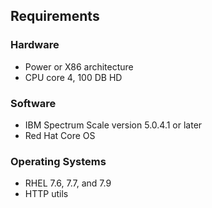 ## Requirements ##

### Hardware ###
 - Power or X86 architecture
 - CPU core 4, 100 DB HD
### Software ###
 - IBM Spectrum Scale version 5.0.4.1 or later
 - Red Hat Core OS
### Operating Systems ###
 - RHEL 7.6, 7.7, and 7.9
 - HTTP utils

